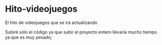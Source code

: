 ﻿# Hito-videojuegos
El hito de videojuegos que se irá actualizando

Subiré sólo el código ya que subir el proyecto entero llevaría mucho tiempo ya que es muy pesado;

